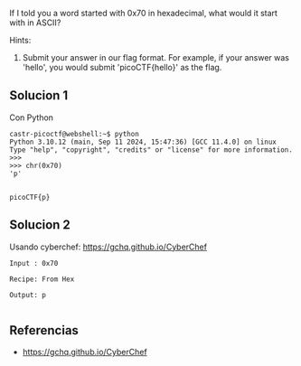 
If I told you a word started with 0x70 in hexadecimal, what would it start with in ASCII?

Hints:
1. Submit your answer in our flag format. For example, if your answer was 'hello', you would submit 'picoCTF{hello}' as the flag.

## Solucion 1

Con Python

```
castr-picoctf@webshell:~$ python
Python 3.10.12 (main, Sep 11 2024, 15:47:36) [GCC 11.4.0] on linux
Type "help", "copyright", "credits" or "license" for more information.
>>> 
>>> chr(0x70)
'p'


picoCTF{p}

```


## Solucion 2

Usando cyberchef: https://gchq.github.io/CyberChef

```
Input : 0x70

Recipe: From Hex

Output: p


```

## Referencias
- https://gchq.github.io/CyberChef

